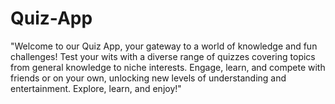 # Quiz-App
"Welcome to our Quiz App, your gateway to a world of knowledge and fun challenges! Test your wits with a diverse range of quizzes covering topics from general knowledge to niche interests. Engage, learn, and compete with friends or on your own, unlocking new levels of understanding and entertainment. Explore, learn, and enjoy!"
